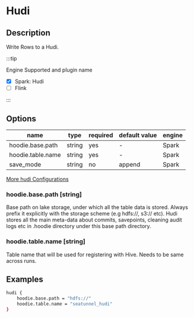 # Hudi

## Description

Write Rows to a Hudi.

:::tip

Engine Supported and plugin name

* [x] Spark: Hudi
* [ ] Flink

:::

## Options

| name | type | required | default value | engine |
| --- | --- | --- | --- | --- |
| hoodie.base.path | string | yes | - | Spark |
| hoodie.table.name | string | yes | - | Spark |
| save_mode	 | string | no | append | Spark |

[More hudi Configurations](https://hudi.apache.org/docs/configurations/#Write-Options)

### hoodie.base.path [string]

Base path on lake storage, under which all the table data is stored. Always prefix it explicitly with the storage scheme (e.g hdfs://, s3:// etc). Hudi stores all the main meta-data about commits, savepoints, cleaning audit logs etc in .hoodie directory under this base path directory.

### hoodie.table.name [string]

Table name that will be used for registering with Hive. Needs to be same across runs.

## Examples

```bash
hudi {
    hoodie.base.path = "hdfs://"
    hoodie.table.name = "seatunnel_hudi"
}
```
